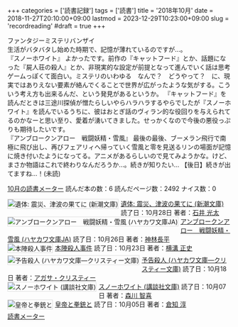 +++
categories = ['読書記録']
tags = ['読書']
title = '2018年10月'
date = 2018-11-27T20:10:00+09:00
lastmod = 2023-12-29T10:23:00+09:00
slug = 'recordreading'
#draft = true
+++

ファンタジーミステリバンザイ
<br>
生活がバタバタし始めた時期で、記憶が薄れているのですが…。
<br>
『スノーホワイト』
よかったです。前作の『キャットフード』とか、話題になった『屍人荘の殺人』とか、非現実的な設定が前提となって進んでいく話は思考ゲームっぽくて面白い。ミステリのいわゆる　なんで？　どうやって？　に、現実ではありえない要素が絡んでくることで世界が広がったような気がする。こういう考え方も出来るんだ、という発見があるというか。
『キャットフード』を読んだときは三途川探偵が憎たらしいやらハラハラするやらでしたが『スノーホワイト』を読んでいるうちに、彼はおとぎ話のヴィラン的な役回りを与えられてるのかなーと思い至り、愛着が湧いてきました。せっかくなので今後の悪役っぷりも期待したいです。
<br>
『アンブロークンアロー　戦闘妖精・雪風』
最後の最後、ブーメラン飛行で南極に飛び出し、再びフェアリィへ帰っていく雪風と零を見送るリンの場面が記憶に焼き付いたようになってる。アニメがあるらしいので見てみようかな。けど、まさか物語はこれで終わりなんだろうか…。続きが知りたい…
【後日】続きが出てますね…！(未読)
<br>

<a href="https://bookmeter.com/users/365033/summary/monthly">10月の読書メーター</a>
読んだ本の数：6
読んだページ数：2492
ナイス数：0

<a href="https://bookmeter.com/books/7963030"><img style="margin: 0 5px 5px 0; border: 1px solid #dcdcdc;" src="https://images-na.ssl-images-amazon.com/images/I/41FVwzFlZpL._SL75_.jpg" alt="遺体: 震災、津波の果てに (新潮文庫)" align="left" /></a><a href="https://bookmeter.com/books/7963030?title=%E9%81%BA%E4%BD%93%3A+%E9%9C%87%E7%81%BD%E3%80%81%E6%B4%A5%E6%B3%A2%E3%81%AE%E6%9E%9C%E3%81%A6%E3%81%AB+%28%E6%96%B0%E6%BD%AE%E6%96%87%E5%BA%AB%29">遺体: 震災、津波の果てに (新潮文庫)</a>
読了日：10月28日 著者：<a href="https://bookmeter.com/search?keyword=%E7%9F%B3%E4%BA%95+%E5%85%89%E5%A4%AA">石井 光太</a><br clear="left" /><a href="https://bookmeter.com/books/2808238"><img style="margin: 0 5px 5px 0; border: 1px solid #dcdcdc;" src="https://images-na.ssl-images-amazon.com/images/I/416l2hzCSWL._SL75_.jpg" alt="アンブロークンアロー　戦闘妖精・雪風 (ハヤカワ文庫JA)" align="left" /></a><a href="https://bookmeter.com/books/2808238?title=%E3%82%A2%E3%83%B3%E3%83%96%E3%83%AD%E3%83%BC%E3%82%AF%E3%83%B3%E3%82%A2%E3%83%AD%E3%83%BC%E3%80%80%E6%88%A6%E9%97%98%E5%A6%96%E7%B2%BE%E3%83%BB%E9%9B%AA%E9%A2%A8+%28%E3%83%8F%E3%83%A4%E3%82%AB%E3%83%AF%E6%96%87%E5%BA%ABJA%29">アンブロークンアロー　戦闘妖精・雪風 (ハヤカワ文庫JA)</a>
読了日：10月26日 著者：<a href="https://bookmeter.com/search?keyword=%E7%A5%9E%E6%9E%97%E9%95%B7%E5%B9%B3">神林長平</a><br clear="left" /><a href="https://bookmeter.com/books/9655369"><img style="margin: 0 5px 5px 0; border: 1px solid #dcdcdc;" src="https://img.bookmeter.com/book_image/SL75/99/1426048369914291.jpg" alt="本陣殺人事件" align="left" /></a><a href="https://bookmeter.com/books/9655369?title=%E6%9C%AC%E9%99%A3%E6%AE%BA%E4%BA%BA%E4%BA%8B%E4%BB%B6">本陣殺人事件</a>
読了日：10月23日 著者：<a href="https://bookmeter.com/search?keyword=%E6%A8%AA%E6%BA%9D+%E6%AD%A3%E5%8F%B2">横溝 正史</a><br clear="left" /><a href="https://bookmeter.com/books/547237"><img style="margin: 0 5px 5px 0; border: 1px solid #dcdcdc;" src="https://images-na.ssl-images-amazon.com/images/I/51QM0W6QJWL._SL75_.jpg" alt="予告殺人 (ハヤカワ文庫―クリスティー文庫)" align="left" /></a><a href="https://bookmeter.com/books/547237?title=%E4%BA%88%E5%91%8A%E6%AE%BA%E4%BA%BA+%28%E3%83%8F%E3%83%A4%E3%82%AB%E3%83%AF%E6%96%87%E5%BA%AB%E2%80%95%E3%82%AF%E3%83%AA%E3%82%B9%E3%83%86%E3%82%A3%E3%83%BC%E6%96%87%E5%BA%AB%29">予告殺人 (ハヤカワ文庫―クリスティー文庫)</a>
読了日：10月18日 著者：<a href="https://bookmeter.com/search?keyword=%E3%82%A2%E3%82%AC%E3%82%B5%E3%83%BB%E3%82%AF%E3%83%AA%E3%82%B9%E3%83%86%E3%82%A3%E3%83%BC">アガサ・クリスティー</a><br clear="left" /><a href="https://bookmeter.com/books/8343874"><img style="margin: 0 5px 5px 0; border: 1px solid #dcdcdc;" src="https://images-na.ssl-images-amazon.com/images/I/51YRir8zmdL._SL75_.jpg" alt="スノーホワイト (講談社文庫)" align="left" /></a><a href="https://bookmeter.com/books/8343874?title=%E3%82%B9%E3%83%8E%E3%83%BC%E3%83%9B%E3%83%AF%E3%82%A4%E3%83%88+%28%E8%AC%9B%E8%AB%87%E7%A4%BE%E6%96%87%E5%BA%AB%29">スノーホワイト (講談社文庫)</a>
読了日：10月07日 著者：<a href="https://bookmeter.com/search?keyword=%E6%A3%AE%E5%B7%9D+%E6%99%BA%E5%96%9C">森川 智喜</a><br clear="left" /><a href="https://bookmeter.com/books/12368746"><img style="margin: 0 5px 5px 0; border: 1px solid #dcdcdc;" src="https://images-na.ssl-images-amazon.com/images/I/511b9dM%2B56L._SL75_.jpg" alt="皇帝と拳銃と" align="left" /></a><a href="https://bookmeter.com/books/12368746?title=%E7%9A%87%E5%B8%9D%E3%81%A8%E6%8B%B3%E9%8A%83%E3%81%A8">皇帝と拳銃と</a>
読了日：10月05日 著者：<a href="https://bookmeter.com/search?keyword=%E5%80%89%E7%9F%A5+%E6%B7%B3">倉知 淳</a><br clear="left" /><a href="https://bookmeter.com/">読書メーター</a>